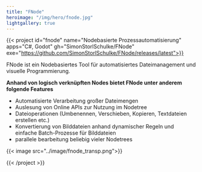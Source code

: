 ```yaml
---
title: "FNode"
heroimage: "/img/hero/fnode.jpg"
lightgallery: true
---
```


{{< project id="fnode" name="Nodebasierte Prozessautomatisierung" apps="C#, Godot" gh="SimonStorlSchulke/FNode" exe="https://github.com/SimonStorlSchulke/FNode/releases/latest">}}


FNode ist ein Nodebasiertes Tool für automatisiertes Dateimanagement und visuelle Programmierung.

**Anhand von logisch verknüpften Nodes bietet FNode unter anderem folgende Features**
- Automatisierte Verarbeitung großer Dateimengen
- Auslesung von Online APIs zur Nutzung im Nodetree
- Dateioperationen (Umbenennen, Verschieben, Kopieren, Textdateien erstellen etc.)
- Konvertierung von Bilddateien anhand dynamischer Regeln und einfache Batch-Prozesse für Bilddateien
- parallele bearbeitung beliebig vieler Nodetrees

{{< image src="../image/fnode_transp.png">}}

{{< /project >}}

<style>
  .project-summary h1 {
    font-size: 38px;
  }
</style>
